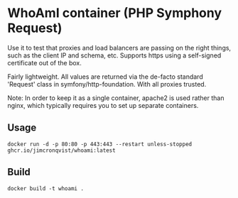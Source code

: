 # WhoAmI container (PHP Symphony Request)
Use it to test that proxies and load balancers are passing on the right things, such as the client IP and schema, 
etc. Supports https using a self-signed certificate out of the box.

Fairly lightweight. All values are returned via the de-facto standard 'Request' class in symfony/http-foundation. 
With all proxies trusted.

Note: In order to keep it as a single container, apache2 is used rather than nginx, which typically requires you to set 
up separate containers.

## Usage

```
docker run -d -p 80:80 -p 443:443 --restart unless-stopped ghcr.io/jimcronqvist/whoami:latest
```

## Build

```
docker build -t whoami .
```